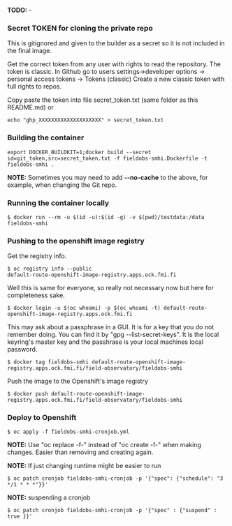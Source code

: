 **TODO:** -

### Secret TOKEN for cloning the private repo

This is gitignored and given to the builder as a secret so it is not included in the final image. 

Get the correct token from any user with rights to read the repository. 
The token is classic. 
In Github go to users settings->developer options -> personal access tokens -> Tokens (classic)
Create a new classic token with full rights to repos.

Copy paste the token into file secret_token.txt (same folder as this README.md) or
 
    echo "ghp_XXXXXXXXXXXXXXXXXXXX" > secret_token.txt

### Building the container

    export DOCKER_BUILDKIT=1;docker build --secret id=git_token,src=secret_token.txt -f fieldobs-smhi.Dockerfile -t fieldobs-smhi .

**NOTE:** Sometimes you may need to add **--no-cache** to the above, for example, when changing the Git repo. 

### Running the container locally

    $ docker run --rm -u $(id -u):$(id -g) -v $(pwd)/testdata:/data fieldobs-smhi

### Pushing to the openshift image registry
Get the registry info.

    $ oc registry info --public
    default-route-openshift-image-registry.apps.ock.fmi.fi

Well this is same for everyone, so really not necessary now but here for completeness sake.

    $ docker login -u $(oc whoami) -p $(oc whoami -t) default-route-openshift-image-registry.apps.ock.fmi.fi

This may ask about a passphrase in a GUI. It is for a key that you do not remember doing. 
You can find it by "gpg --list-secret-keys". 
It is the local keyring's master key and the passhrase is your local machines local password.

    $ docker tag fieldobs-smhi default-route-openshift-image-registry.apps.ock.fmi.fi/field-observatory/fieldobs-smhi

Push the image to the Openshift's image registry

    $ docker push default-route-openshift-image-registry.apps.ock.fmi.fi/field-observatory/fieldobs-smhi

### Deploy to Openshift

    $ oc apply -f fieldobs-smhi-cronjob.yml

**NOTE:** Use "oc replace -f-" instead of "oc create -f-" when making changes. Easier than removing and creating again.

**NOTE:** If just changing runtime might be easier to run 

    $ oc patch cronjob fieldobs-smhi-cronjob -p '{"spec": {"schedule": "3 */1 * * *"}}'

**NOTE:** suspending a cronjob

    $ oc patch cronjob fieldobs-smhi-cronjob -p '{"spec" : {"suspend" : true }}'

